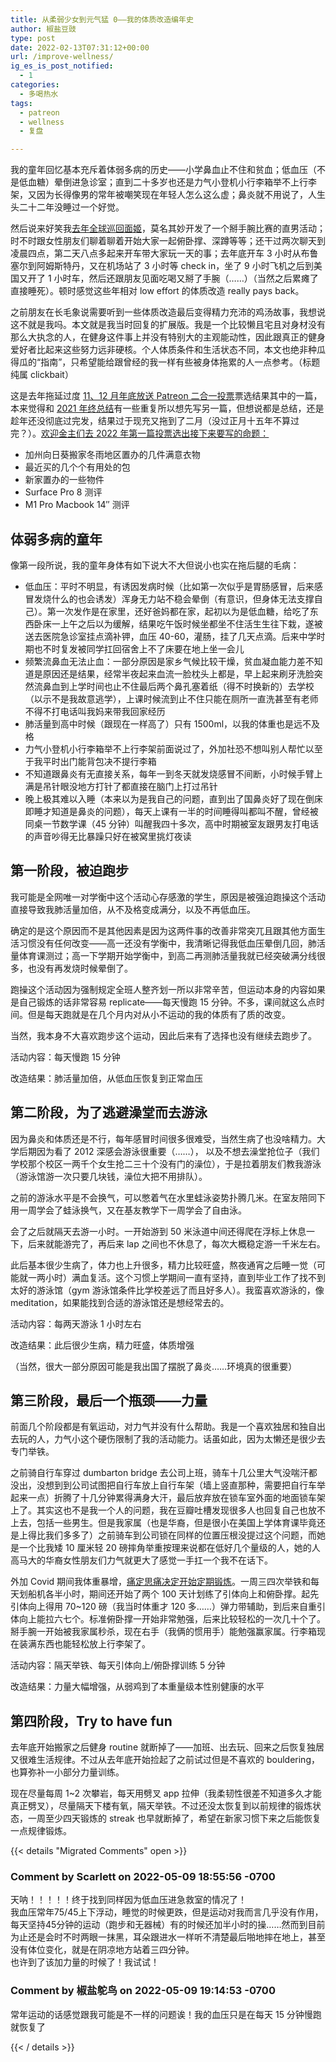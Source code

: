 ```yaml
---
title: 从柔弱少女到元气猛 0——我的体质改造编年史
author: 椒盐豆豉
type: post
date: 2022-02-13T07:31:12+00:00
url: /improve-wellness/
ig_es_is_post_notified:
  - 1
categories:
  - 多喝热水
tags:
  - patreon
  - wellness
  - 复盘

---
```


我的童年回忆基本充斥着体弱多病的历史——小学鼻血止不住和贫血；低血压（不是低血糖）晕倒进急诊室；直到二十多岁也还是力气小登机小行李箱举不上行李架，又因为长得像男的常年被嘲笑现在年轻人怎么这么虚；鼻炎就不用说了，人生头二十二年没睡过一个好觉。

然后说来好笑我[去年全球巡回面姬](../2021-meetups-recap/)，莫名其妙开发了一个掰手腕比赛的直男活动；时不时跟女性朋友们聊着聊着开始大家一起俯卧撑、深蹲等等；还干过两次聊天到凌晨四点，第二天八点多起来开车带大家玩一天的事；去年底开车 3 小时从布鲁塞尔到阿姆斯特丹，又在机场站了 3 小时等 check in，坐了 9 小时飞机之后到美国又开了 1 小时车，然后还跟朋友见面吃喝又掰了手腕（……）（当然之后累瘫了直接睡死）。顿时感觉这些年相对 low effort 的体质改造 really pays back。

之前朋友在长毛象说需要听到一些体质改造最后变得精力充沛的鸡汤故事，我想说这不就是我吗。本文就是我当时回复的扩展版。我是一个比较懒且宅且对身材没有那么大执念的人，在健身这件事上并没有特别大的主观能动性，因此跟真正的健身爱好者比起来这些努力远非硬核。个人体质条件和生活状态不同，本文也绝非种瓜得瓜的“指南”，只希望能给跟曾经的我一样有些被身体拖累的人一点参考。（标题纯属 clickbait）

这是去年拖延过度 [11、12 月年底放送 Patreon 二合一投票](https://www.patreon.com/posts/60472850)票选结果其中的一篇，本来觉得和 [2021 年终总结](../2021-the-best-year-in-my-life-till-now/)有一些重复所以想先写另一篇，但想说都是总结，还是趁年还没彻底过完发，结果过于现充又拖到了二月（没过正月十五年不算过完？）。[欢迎金主们去 2022 年第一篇投票选出接下来要写的命题：](https://www.patreon.com/posts/62186903)

- 加州向日葵搬家冬雨地区置办的几件满意衣物
- 最近买的几个个有用处的包
- 新家置办的一些物件
- Surface Pro 8 测评
- M1 Pro Macbook 14″ 测评

## **体弱多病的童年**

像第一段所说，我的童年身体有如下说大不大但说小也实在拖后腿的毛病：

- 低血压：平时不明显，有诱因发病时候（比如第一次似乎是胃肠感冒，后来感冒发烧什么的也会诱发）浑身无力站不稳会晕倒（有意识，但身体无法支撑自己）。第一次发作是在家里，还好爸妈都在家，起初以为是低血糖，给吃了东西卧床一上午之后以为缓解，结果吃午饭时候坐都坐不住活生生往下栽，遂被送去医院急诊室挂点滴补钾，血压 40-60，灌肠，挂了几天点滴。后来中学时期也不时复发被同学扛回宿舍上不了床要在地上坐一会儿
- 频繁流鼻血无法止血：一部分原因是家乡气候比较干燥，贫血凝血能力差不知道是原因还是结果，经常半夜起来血流一脸枕头上都是，早上起来刷牙洗脸突然流鼻血到上学时间也止不住最后两个鼻孔塞着纸（得不时换新的）去学校（以示不是我故意逃学），上课时候流到止不住只能在厕所一直洗甚至有老师不得不打电话叫我妈来带我回家经历
- 肺活量到高中时候（跟现在一样高了）只有 1500ml，以我的体重也是远不及格
- 力气小登机小行李箱举不上行李架前面说过了，外加社恐不想叫别人帮忙以至于我平时出门能背包决不提行李箱
- 不知道跟鼻炎有无直接关系，每年一到冬天就发烧感冒不间断，小时候手臂上满是吊针眼没地方打针了都直接在脑门上打过吊针
- 晚上极其难以入睡（本来以为是我自己的问题，直到出了国鼻炎好了现在倒床即睡才知道是鼻炎的问题），每天上课有一半的时间睡得叫都叫不醒，曾经被同桌一节数学课（45 分钟）叫醒我四十多次，高中时期被室友跟男友打电话的声音吵得无比暴躁只好在被窝里挑灯夜读

## **第一阶段，被迫跑步**

我可能是全网唯一对学衡中这个活动心存感激的学生，原因是被强迫跑操这个活动直接导致我肺活量加倍，从不及格变成满分，以及不再低血压。

确定的是这个原因而不是其他因素是因为这两件事的改善非常突兀且跟其他方面生活习惯没有任何改变——高一还没有学衡中，我清晰记得我低血压晕倒几回，肺活量体育课测过；高一下学期开始学衡中，到高二再测肺活量我就已经突破满分线很多，也没有再发烧时候晕倒了。

跑操这个活动因为强制规定全班人整齐划一所以非常辛苦，但运动本身的内容如果是自己锻炼的话非常容易 replicate——每天慢跑 15 分钟。不多，课间就这么点时间。但是每天跑就是在几个月内对从小不运动的我的体质有了质的改变。

当然，我本身不大喜欢跑步这个运动，因此后来有了选择也没有继续去跑步了。

活动内容：每天慢跑 15 分钟

改造结果：肺活量加倍，从低血压恢复到正常血压

## **第二阶段，为了逃避澡堂而去游泳**

因为鼻炎和体质还是不行，每年感冒时间很多很难受，当然生病了也没啥精力。大学后期因为看了 2012 深感会游泳很重要（……）， 以及不想去澡堂抢位子（我们学校那个校区一两千个女生抢二三十个没有门的澡位），于是拉着朋友们教我游泳（游泳馆游一次只要几块钱，澡位大把不用排队）。

之前的游泳水平是不会换气，可以憋着气在水里蛙泳姿势扑腾几米。在室友陪同下用一周学会了蛙泳换气，又在基友教学下一周学会了自由泳。

会了之后就隔天去游一小时。一开始游到 50 米泳道中间还得爬在浮标上休息一下，后来就能游完了，再后来 lap 之间也不休息了，每次大概稳定游一千米左右。

此后基本很少生病了，体力也上升很多，精力比较旺盛，熬夜通宵之后睡一觉（可能就一两小时）满血复活。这个习惯上学期间一直有坚持，直到毕业工作了找不到太好的游泳馆（gym 游泳馆条件比学校差远了而且好多人）。我蛮喜欢游泳的，像 meditation，如果能找到合适的游泳馆还是想经常去的。

活动内容：每两天游泳 1 小时左右

改造结果：此后很少生病，精力旺盛，体质增强

（当然，很大一部分原因可能是我出国了摆脱了鼻炎……环境真的很重要）

## **第三阶段，最后一个瓶颈——力量**

前面几个阶段都是有氧运动，对力气并没有什么帮助。我是一个喜欢独居和独自出去玩的人，力气小这个硬伤限制了我的活动能力。话虽如此，因为太懒还是很少去专门举铁。

之前骑自行车穿过 dumbarton bridge 去公司上班，骑车十几公里大气没喘汗都没出，没想到到公司试图把自行车放上自行车架（墙上竖直那种，需要把自行车举起来一点）折腾了十几分钟累得满身大汗，最后放弃放在锁车室外面的地面锁车架上了。其实这也不是我一个人的问题，我在豆瓣吐槽发现很多人也回复自己也放不上去，包括一些男生。但是我家属（也是华裔，但是很小在美国上学体育课毕竟还是上得比我们多多了）之前骑车到公司锁在同样的位置压根没提过这个问题，而她是一个比我矮 10 厘米轻 20 磅摔角举重按理来说都在低好几个量级的人，她的人高马大的华裔女性朋友们力气就更大了感觉一手扛一个我不在话下。

外加 Covid 期间我体重暴增，[痛定思痛决定开始定期锻炼](../3-healthy-routines/)。一周三四次举铁和每天划船机各半小时，期间还开始了两个 100 天计划练了引体向上和俯卧撑。起先引体向上得用 70~120 磅（我当时体重才 120 多……）弹力带辅助，到后来自重引体向上能拉六七个。标准俯卧撑一开始非常勉强，后来比较轻松的一次几十个了。掰手腕一开始被我家属秒杀，现在右手（我俩的惯用手）能勉强赢家属。行李箱现在装满东西也能轻松放上行李架了。

活动内容：隔天举铁、每天引体向上/俯卧撑训练 5 分钟

改造结果：力量大幅增强，从弱鸡到了本重量级本性别健康的水平

## **第四阶段，Try to have fun**

去年底开始搬家之后健身 routine 就断掉了——加班、出去玩、回来之后恢复独居又很难生活规律。不过从去年底开始捡起了之前试过但是不喜欢的 bouldering，也算弥补一小部分力量训练。

现在尽量每周 1~2 次攀岩，每天用劈叉 app 拉伸（我柔韧性很差不知道多久才能真正劈叉），尽量隔天下楼有氧，隔天举铁。不过还没太恢复到以前规律的锻炼状态，一周至少四天锻炼的 streak 也早就断掉了，希望在新家习惯下来之后能恢复一点规律锻炼。



{{< details "Migrated Comments" open >}}

### Comment by Scarlett on 2022-05-09 18:55:56 -0700
天呐！！！！！终于找到同样因为低血压进急救室的情况了！  
我血压常年75/45上下浮动，睡觉的时候更跌，但是运动对我而言几乎没有作用，每天坚持45分钟的运动（跑步和无器械）有的时候还加半小时的操……然而到目前为止还是会时不时两眼一抹黑，耳朵跟进水一样听不清楚最后啪地摔在地上，甚至没有体位变化，就是在阴凉地方站着三四分钟。  
也许到了该加力量的时候了！我试试！

### Comment by 椒盐鸵鸟 on 2022-05-09 19:14:53 -0700
常年运动的话感觉跟我可能是不一样的问题诶！我的血压只是在每天 15 分钟慢跑就恢复了

{{< / details >}}
